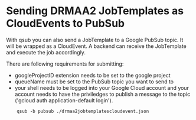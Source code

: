 # Sending DRMAA2 JobTemplates as CloudEvents to PubSub

With qsub you can also send a JobTemplate to a Google PubSub topic.
It will be wrapped as a CloudEvent. A backend can receive the 
JobTemplate and execute the job accordingly.

There are following requirements for submitting:

- googleProjectID extension needs to be set to the google project
- queueName must be set to the PubSub topic you want to send to
- your shell needs to be logged into your Google Cloud account and
  your account needs to have the priviledges to publish a message
  to the topic ('gcloud auth application-default login').

```
    qsub -b pubsub ./drmaa2jobtemplatescloudevent.json
```